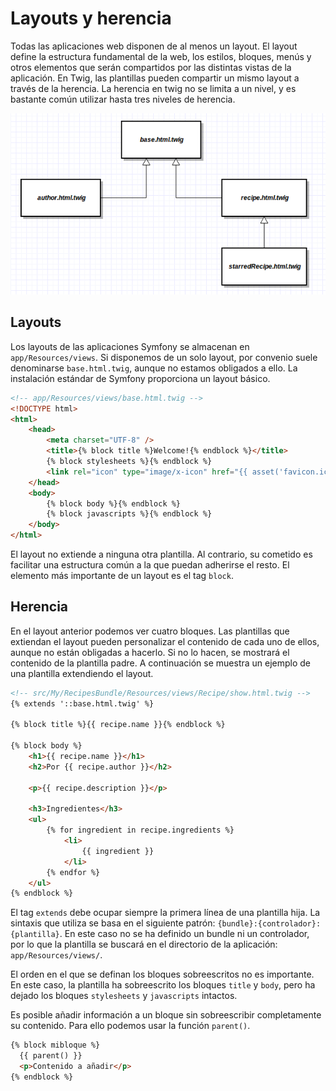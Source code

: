 # Layouts y herencia

Todas las aplicaciones web disponen de al menos un layout. El layout define la estructura fundamental de la web, los estilos, bloques, menús y otros elementos que serán compartidos por las distintas vistas de la aplicación. En Twig, las plantillas pueden compartir un mismo layout a través de la herencia. La herencia en twig no se limita a un nivel, y es bastante común utilizar hasta tres niveles de herencia.

![Herencia de tres niveles](twig-inheritance.png "Herencia de tres niveles")


## Layouts
Los layouts de las aplicaciones Symfony se almacenan en `app/Resources/views`. Si disponemos de un solo layout, por convenio suele denominarse `base.html.twig`, aunque no estamos obligados a ello. La instalación estándar de Symfony proporciona un layout básico.


```html
<!-- app/Resources/views/base.html.twig -->
<!DOCTYPE html>
<html>
    <head>
        <meta charset="UTF-8" />
        <title>{% block title %}Welcome!{% endblock %}</title>
        {% block stylesheets %}{% endblock %}
        <link rel="icon" type="image/x-icon" href="{{ asset('favicon.ico') }}" />
    </head>
    <body>
        {% block body %}{% endblock %}
        {% block javascripts %}{% endblock %}
    </body>
</html>
```

El layout no extiende a ninguna otra plantilla. Al contrario, su cometido es facilitar una estructura común a la que puedan adherirse el resto. El elemento más importante de un layout es el tag `block`.


## Herencia

En el layout anterior podemos ver cuatro bloques. Las plantillas que extiendan el layout pueden personalizar el contenido de cada uno de ellos, aunque no están obligadas a hacerlo. Si no lo hacen, se mostrará el contenido de la plantilla padre. A continuación se muestra un ejemplo de una plantilla extendiendo el layout.

```html
<!-- src/My/RecipesBundle/Resources/views/Recipe/show.html.twig -->
{% extends '::base.html.twig' %}

{% block title %}{{ recipe.name }}{% endblock %}

{% block body %}
    <h1>{{ recipe.name }}</h1>
    <h2>Por {{ recipe.author }}</h2>

    <p>{{ recipe.description }}</p>

    <h3>Ingredientes</h3>
    <ul>
        {% for ingredient in recipe.ingredients %}
            <li>
                {{ ingredient }}
            </li>
        {% endfor %}
    </ul>
{% endblock %}
```

El tag `extends` debe ocupar siempre la primera línea de una plantilla hija. La sintaxis que utiliza se basa en el siguiente patrón: `{bundle}:{controlador}:{plantilla}`. En este caso no se ha definido un bundle ni un controlador, por lo que la plantilla se buscará en el directorio de la aplicación: `app/Resources/views/`.

El orden en el que se definan los bloques sobreescritos no es importante. En este caso, la plantilla ha sobreescrito los bloques `title` y `body`, pero ha dejado los bloques `stylesheets` y `javascripts` intactos.

Es posible añadir información a un bloque sin sobreescribir completamente su contenido. Para ello podemos usar la función `parent()`.

```html
{% block mibloque %}
  {{ parent() }}
  <p>Contenido a añadir</p>
{% endblock %}
```